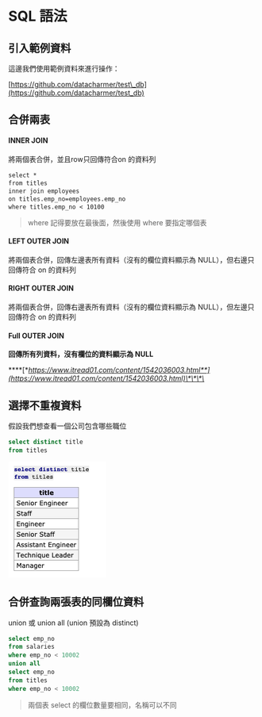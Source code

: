 # SQL 語法

## 引入範例資料

這邊我們使用範例資料來進行操作：

[https://github.com/datacharmer/test\_db](https://github.com/datacharmer/test_db)

## 合併兩表

#### INNER JOIN

將兩個表合併，並且row只回傳符合on 的資料列

```text
select * 
from titles 
inner join employees 
on titles.emp_no=employees.emp_no
where titles.emp_no < 10100
```

> where 記得要放在最後面，然後使用 where 要指定哪個表

#### LEFT OUTER JOIN

將兩個表合併，回傳左邊表所有資料（沒有的欄位資料顯示為 NULL），但右邊只回傳符合 on 的資料列

#### **RIGHT OUTER JOIN**

將兩個表合併，回傳右邊表所有資料（沒有的欄位資料顯示為 NULL），但左邊只回傳符合 on 的資料列

#### Full **OUTER JOIN**

**回傳所有列資料，沒有欄位的資料顯示為 NULL**

\*\*\*\*[**https://www.itread01.com/content/1542036003.html**](https://www.itread01.com/content/1542036003.html)\*\*\*\*

## 選擇不重複資料

假設我們想查看一個公司包含哪些職位

```sql
select distinct title
from titles
```

![](../.gitbook/assets/ying-mu-kuai-zhao-20200727-shang-wu-10.51.16.png)

## 合併查詢兩張表的同欄位資料

union 或 union all \(union 預設為 distinct\)

```sql
select emp_no
from salaries
where emp_no < 10002
union all
select emp_no
from titles
where emp_no < 10002
```

> 兩個表 select 的欄位數量要相同，名稱可以不同





